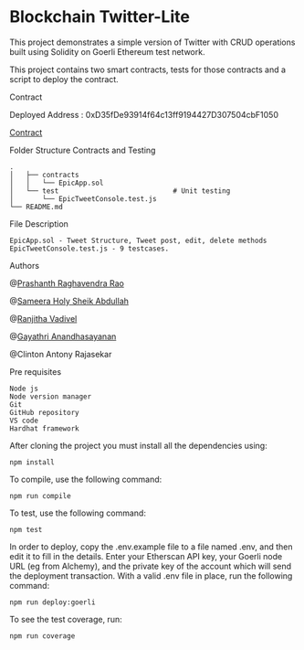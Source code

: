 # Blockchain Twitter-Lite

This project demonstrates a simple version of Twitter with CRUD operations built using Solidity on Goerli Ethereum test network.

This project contains two smart contracts, tests for those contracts and a script to deploy the contract.

Contract

Deployed Address : 0xD35fDe93914f64c13ff9194427D307504cbF1050

[Contract](https://goerli.etherscan.io/address/0xD35fDe93914f64c13ff9194427D307504cbF1050)

Folder Structure
Contracts and Testing

```
.
│   ├── contracts
│   │   └── EpicApp.sol
│   └── test                            # Unit testing
│       └── EpicTweetConsole.test.js
└── README.md
```

File Description

    EpicApp.sol - Tweet Structure, Tweet post, edit, delete methods
    EpicTweetConsole.test.js - 9 testcases.

Authors

@[Prashanth Raghavendra Rao](https://github.com/Prash099)

@[Sameera Holy Sheik Abdullah](https://github.com/iholy19)

@[Ranjitha Vadivel](https://github.com/Ranjithavadivel)

@[Gayathri Anandhasayanan](https://github.com/GayathriAnandhasayanan)

@Clinton Antony Rajasekar

Pre requisites

    Node js
    Node version manager
    Git
    GitHub repository
    VS code
    Hardhat framework

After cloning the project you must install all the dependencies using:

    npm install

To compile, use the following command:

    npm run compile

To test, use the following command:

    npm test

In order to deploy, copy the .env.example file to a file named .env, and then edit it to fill in the details. Enter your Etherscan API key, your Goerli node URL (eg from Alchemy), and the private key of the account which will send the deployment transaction. With a valid .env file in place, run the following command:

    npm run deploy:goerli

To see the test coverage, run:

    npm run coverage
